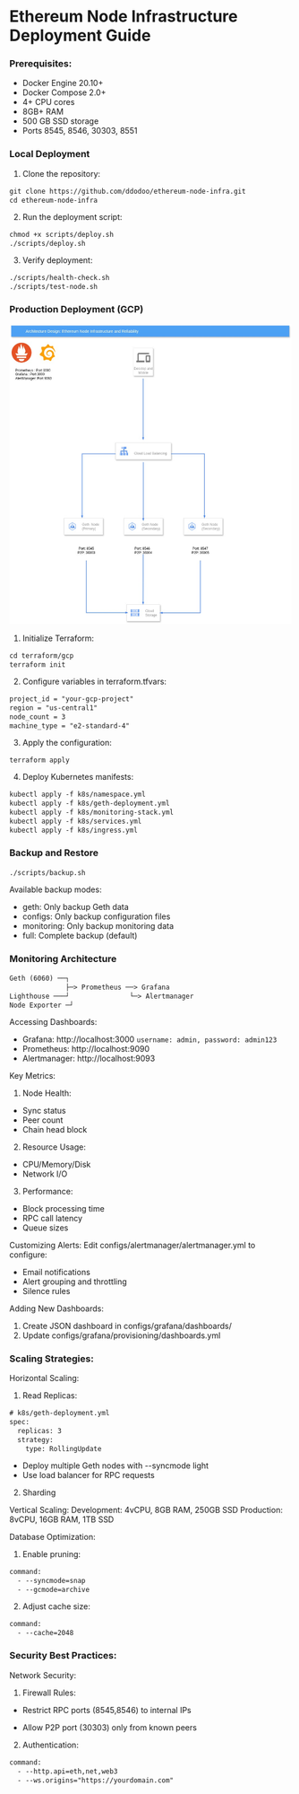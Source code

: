 # Ethereum Node Infrastructure Deployment Guide

### Prerequisites:
- Docker Engine 20.10+
- Docker Compose 2.0+
- 4+ CPU cores
- 8GB+ RAM
- 500 GB SSD storage
- Ports 8545, 8546, 30303, 8551

### Local Deployment
1. Clone the repository:

```
git clone https://github.com/ddodoo/ethereum-node-infra.git
cd ethereum-node-infra
```

2. Run the deployment script:

```
chmod +x scripts/deploy.sh
./scripts/deploy.sh
```

3. Verify deployment:

```
./scripts/health-check.sh
./scripts/test-node.sh
```

### Production Deployment (GCP)

![GCP Ethereum Node Infrastructure](ethereum_node.jpg)


1. Initialize Terraform:

```
cd terraform/gcp
terraform init
```

2. Configure variables in terraform.tfvars:

```
project_id = "your-gcp-project"
region = "us-central1"
node_count = 3
machine_type = "e2-standard-4"
```

3. Apply the configuration:

```
terraform apply
```

4. Deploy Kubernetes manifests:

```
kubectl apply -f k8s/namespace.yml
kubectl apply -f k8s/geth-deployment.yml
kubectl apply -f k8s/monitoring-stack.yml
kubectl apply -f k8s/services.yml
kubectl apply -f k8s/ingress.yml
```


### Backup and Restore

```
./scripts/backup.sh
```

Available backup modes:

- geth: Only backup Geth data
- configs: Only backup configuration files
- monitoring: Only backup monitoring data
- full: Complete backup (default)


### Monitoring Architecture

```
Geth (6060) ──┐
              ├─> Prometheus ──> Grafana
Lighthouse ───┘               └─> Alertmanager
Node Exporter ─┘
```

Accessing Dashboards: 
- Grafana: http://localhost:3000 `username: admin, password: admin123`
- Prometheus: http://localhost:9090
- Alertmanager: http://localhost:9093


Key Metrics: 
1. Node Health:
- Sync status
- Peer count
- Chain head block

2. Resource Usage:
- CPU/Memory/Disk
- Network I/O

3. Performance:
- Block processing time
- RPC call latency
- Queue sizes

Customizing Alerts: 
Edit configs/alertmanager/alertmanager.yml to configure:

- Email notifications
- Alert grouping and throttling
- Silence rules

Adding New Dashboards: 
1. Create JSON dashboard in configs/grafana/dashboards/
2. Update configs/grafana/provisioning/dashboards.yml

### Scaling Strategies:

Horizontal Scaling:

1. Read Replicas:

```
# k8s/geth-deployment.yml
spec:
  replicas: 3
  strategy:
    type: RollingUpdate
```
- Deploy multiple Geth nodes with --syncmode light
- Use load balancer for RPC requests

2. Sharding


Vertical Scaling:
Development: 4vCPU, 8GB RAM, 250GB SSD
Production: 8vCPU, 16GB RAM, 1TB SSD


Database Optimization: 
1. Enable pruning:

```
command:
  - --syncmode=snap
  - --gcmode=archive
```

2. Adjust cache size:

```
command:
  - --cache=2048
```

### Security Best Practices: 

Network Security: 
1. Firewall Rules:

- Restrict RPC ports (8545,8546) to internal IPs

- Allow P2P port (30303) only from known peers

2. Authentication:

```
command:
  - --http.api=eth,net,web3
  - --ws.origins="https://yourdomain.com"
```
